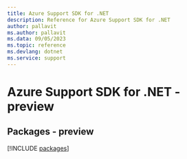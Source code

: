 ```yaml
---
title: Azure Support SDK for .NET
description: Reference for Azure Support SDK for .NET
author: pallavit
ms.author: pallavit
ms.data: 09/05/2023
ms.topic: reference
ms.devlang: dotnet
ms.service: support
---
```

# Azure Support SDK for .NET - preview
## Packages - preview
[!INCLUDE [packages](support-index.md)]